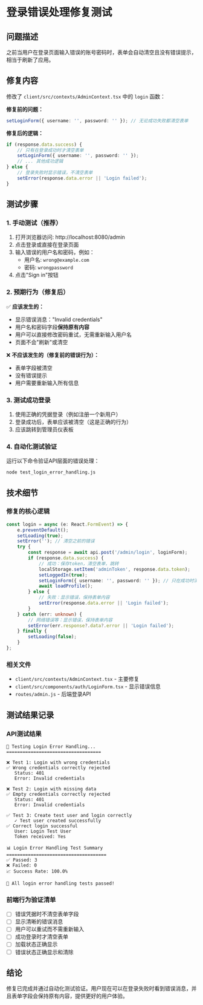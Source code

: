# 登录错误处理修复测试

## 问题描述
之前当用户在登录页面输入错误的账号密码时，表单会自动清空且没有错误提示，相当于刷新了应用。

## 修复内容
修改了 `client/src/contexts/AdminContext.tsx` 中的 `login` 函数：

**修复前的问题：**
```typescript
setLoginForm({ username: '', password: '' }); // 无论成功失败都清空表单
```

**修复后的逻辑：**
```typescript
if (response.data.success) {
    // 只有在登录成功时才清空表单
    setLoginForm({ username: '', password: '' });
    // ... 其他成功逻辑
} else {
    // 登录失败时显示错误，不清空表单
    setError(response.data.error || 'Login failed');
}
```

## 测试步骤

### 1. 手动测试（推荐）
1. 打开浏览器访问: http://localhost:8080/admin
2. 点击登录或直接在登录页面
3. 输入错误的用户名和密码，例如：
   - 用户名: `wrong@example.com`
   - 密码: `wrongpassword`
4. 点击"Sign in"按钮

### 2. 预期行为（修复后）
✅ **应该发生的：**
- 显示错误消息："Invalid credentials"
- 用户名和密码字段**保持原有内容**
- 用户可以直接修改密码重试，无需重新输入用户名
- 页面不会"刷新"或清空

❌ **不应该发生的（修复前的错误行为）：**
- 表单字段被清空
- 没有错误提示
- 用户需要重新输入所有信息

### 3. 测试成功登录
1. 使用正确的凭据登录（例如注册一个新用户）
2. 登录成功后，表单应该被清空（这是正确的行为）
3. 应该跳转到管理员仪表板

### 4. 自动化测试验证
运行以下命令验证API层面的错误处理：
```bash
node test_login_error_handling.js
```

## 技术细节

### 修复的核心逻辑
```typescript
const login = async (e: React.FormEvent) => {
    e.preventDefault();
    setLoading(true);
    setError(''); // 清空之前的错误
    try {
        const response = await api.post('/admin/login', loginForm);
        if (response.data.success) {
            // 成功：保存token，清空表单，跳转
            localStorage.setItem('adminToken', response.data.token);
            setLoggedIn(true);
            setLoginForm({ username: '', password: '' }); // 只在成功时清空
            await loadProfile();
        } else {
            // 失败：显示错误，保持表单内容
            setError(response.data.error || 'Login failed');
        }
    } catch (err: unknown) {
        // 网络错误等：显示错误，保持表单内容
        setError(err.response?.data?.error || 'Login failed');
    } finally {
        setLoading(false);
    }
};
```

### 相关文件
- `client/src/contexts/AdminContext.tsx` - 主要修复
- `client/src/components/auth/LoginForm.tsx` - 显示错误信息
- `routes/admin.js` - 后端登录API

## 测试结果记录

### API测试结果
```
🔐 Testing Login Error Handling...
===================================

❌ Test 1: Login with wrong credentials
✅ Wrong credentials correctly rejected
   Status: 401
   Error: Invalid credentials

❌ Test 2: Login with missing data  
✅ Empty credentials correctly rejected
   Status: 401
   Error: Invalid credentials

✅ Test 3: Create test user and login correctly
   ✓ Test user created successfully
✅ Correct login successful
   User: Login Test User
   Token received: Yes

📊 Login Error Handling Test Summary
=====================================
✅ Passed: 3
❌ Failed: 0
📈 Success Rate: 100.0%

🎉 All login error handling tests passed!
```

### 前端行为验证清单
- [ ] 错误凭据时不清空表单字段
- [ ] 显示清晰的错误消息  
- [ ] 用户可以重试而不需重新输入
- [ ] 成功登录时才清空表单
- [ ] 加载状态正确显示
- [ ] 错误状态正确显示和清除

## 结论
修复已完成并通过自动化测试验证。用户现在可以在登录失败时看到错误消息，并且表单字段会保持原有内容，提供更好的用户体验。